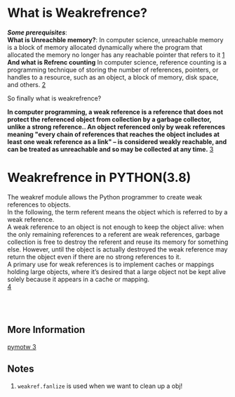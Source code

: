 # What is Weakrefrence?

***Some prerequisites***:
<br />
**What is Unreachble memory?**:
In computer science, unreachable memory is a block of memory allocated dynamically where the program that allocated the memory no longer has any reachable pointer that refers to it
[1](https://en.wikipedia.org/wiki/Unreachable_memory)
<br />
**And what is Refrenc counting**
In computer science, reference counting is a programming technique of storing the number of references, pointers, or handles to a resource, such as an object, a block of memory, disk space, and others.
[2](https://en.wikipedia.org/wiki/Reference_counting)
<br />


So finally what is weakrefrence?

**In computer programming, a weak reference is a reference that does not protect the referenced object from collection by a garbage collector, unlike a strong reference.. An object referenced only by weak references  meaning "every chain of references that reaches the object includes at least one weak reference as a link" – is considered weakly reachable, and can be treated as unreachable and so may be collected at any time.**
[3](https://en.wikipedia.org/wiki/Weak_reference)


# Weakrefrence in PYTHON(3.8)

The weakref module allows the Python programmer to create weak references to objects.
<br />
In the following, the term referent means the object which is referred to by a weak reference.
<br />
A weak reference to an object is not enough to keep the object alive: when the only remaining references to a referent are weak references, garbage collection is free to destroy the referent and reuse its memory for something else. However, until the object is actually destroyed the weak reference may return the object even if there are no strong references to it.
<br />
A primary use for weak references is to implement caches or mappings holding large objects, where it’s desired that a large object not be kept alive solely because it appears in a cache or mapping.
<br />
[4](https://docs.python.org/3/library/weakref.html#module-weakref)

<br /><br />

## More Information
[pymotw 3](https://pymotw.com/3/weakref/)
<br />

## Notes

1. `weakref.fanlize` is used  when we want to clean up a obj!


